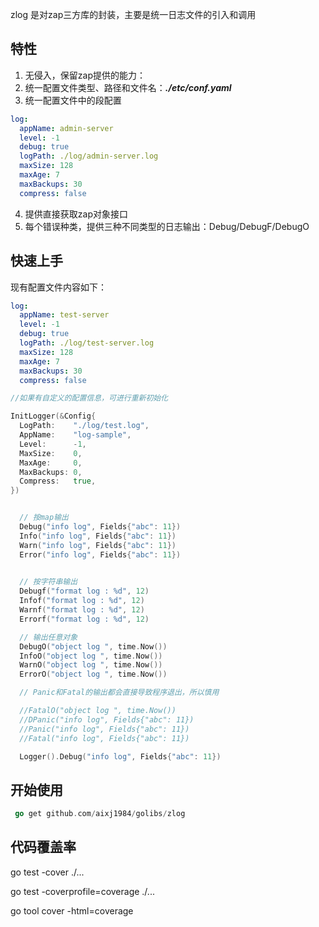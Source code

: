zlog 是对zap三方库的封装，主要是统一日志文件的引入和调用


## 特性

1. 无侵入，保留zap提供的能力：
2. 统一配置文件类型、路径和文件名：***./etc/conf.yaml***
3. 统一配置文件中的段配置
```yaml
log:
  appName: admin-server
  level: -1
  debug: true
  logPath: ./log/admin-server.log
  maxSize: 128
  maxAge: 7
  maxBackups: 30
  compress: false
```
4. 提供直接获取zap对象接口
5. 每个错误种类，提供三种不同类型的日志输出：Debug/DebugF/DebugO


## 快速上手

现有配置文件内容如下：
```yaml
log:
  appName: test-server
  level: -1
  debug: true
  logPath: ./log/test-server.log
  maxSize: 128
  maxAge: 7
  maxBackups: 30
  compress: false
```

```go
//如果有自定义的配置信息，可进行重新初始化

InitLogger(&Config{
  LogPath:    "./log/test.log",
  AppName:    "log-sample",
  Level:      -1,
  MaxSize:    0,
  MaxAge:     0,
  MaxBackups: 0,
  Compress:   true,
})



```


```go
  // 按map输出
  Debug("info log", Fields{"abc": 11})
  Info("info log", Fields{"abc": 11})
  Warn("info log", Fields{"abc": 11})
  Error("info log", Fields{"abc": 11})
	

  // 按字符串输出
  Debugf("format log : %d", 12)
  Infof("format log : %d", 12)
  Warnf("format log : %d", 12)
  Errorf("format log : %d", 12)

  // 输出任意对象
  DebugO("object log ", time.Now())
  InfoO("object log ", time.Now())
  WarnO("object log ", time.Now())
  ErrorO("object log ", time.Now())

  // Panic和Fatal的输出都会直接导致程序退出，所以慎用

  //FatalO("object log ", time.Now())
  //DPanic("info log", Fields{"abc": 11})
  //Panic("info log", Fields{"abc": 11})
  //Fatal("info log", Fields{"abc": 11})

  Logger().Debug("info log", Fields{"abc": 11})


```


## 开始使用

```go
 go get github.com/aixj1984/golibs/zlog
```


## 代码覆盖率
go test -cover ./...

go test -coverprofile=coverage ./...

go tool cover -html=coverage